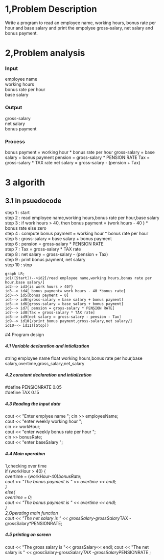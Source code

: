 # 1,Problem Description
Write a program to read an employee name, working hours, bonus rate per hour and base salary and print the empolyee gross-salary, net salary and bonus payment.
# 2,Problem analysis
### Input
employee name </br>
working hours</br> 
bonus rate per hour </br>
base salary
### Output
gross-salary</br>
net salary</br>
bonus payment
### Process
bonus payment =  working hour * bonus rate per hour
gross-salary = base salary + bonus payment
pension = gross-salary * PENSION RATE
Tax = gross-salary * TAX rate
net salary = gross-salary - (pension + Tax)
# 3 algorith
## 3.1 in psuedocode
step 1 : start  </br>
step 2 : read employee name,working hours,bonus rate per hour,base salary  </br>
step 3 : if work hours > 40, then bonus payment = (work hours - 40 ) * bonus rate else zero </br>
step 4 : compute bonus payment =  working hour * bonus rate per hour </br>
step 5 : gross-salary = base salary + bonus payment </br>
step 6 : pension = gross-salary * PENSION RATE </br>
step 7 : Tax = gross-salary * TAX rate </br>
step 8 : net salary = gross-salary - (pension + Tax) </br>
step 9 : print bonus payment, net salary </br>
step 10 : stop</br>
```mermaid
graph LR;
id1([Start])-->id2[/read employee name,working hours,bonus rate per hour,base salary/]
id2--> id3{is work hours > 40?}
id3--> id4[ bonus payment= work hours - 40 *bonus rate]
id3--> id5[bonus payment = 0]
id4--> id6[gross-salary = base salary + bonus payment]
id5--> id6[gross-salary = base salary + bonus payment]
id6--> id7[ pension = gross-salary * PENSION RATE]
id7--> id8[Tax = gross-salary * TAX rate]
id8--> id9[net salary = gross-salary - pension - Tax]
id9--> id10[/print bonus payment,gross-salary,net salary/]
id10--> id11([Stop])
```
#4 Program design
##### 4.1 Variable declaration and intialization
string employee name float working hours,bonus rate per hour,base salary,overtime,gross_salary,net_salary
##### 4.2 constant declaration and intialization
#define PENSIONRATE 0.05</br>
#define TAX 0.15
##### 4.3 Reading the input data
cout << "Enter emplyee name ";
cin >> employeeName;</br>
cout << "enter weekly working hour "; </br>
cin >> workHour;</br>
cout << "enter weekly bonus rate per hour "; </br>
cin >> bonusRate;</br>
cout << "enter baseSalary ";</br>
##### 4.4 Main operation 
1,checking over time </br>
if (workHour > 40) { </br>
    overtime = (workHour-40)*bonusRate;</br>
    cout << "The bonus payment is " << overtime << endl;</br>
}</br>
else{</br>
    overtime = 0;</br>
    cout << "The bonus payment is " << overtime << endl;</br>
}</br>
2,Operating main function </br>
cout << "The net salary is " << grossSalary-grossSalary*TAX -grossSalary*PENSIONRATE;
##### 4.5 printing on screen
cout << "The gross salary is "<< grossSalary<< endl;
cout << "The net salary is " << grossSalary-grossSalary*TAX -grossSalary*PENSIONRATE
;
